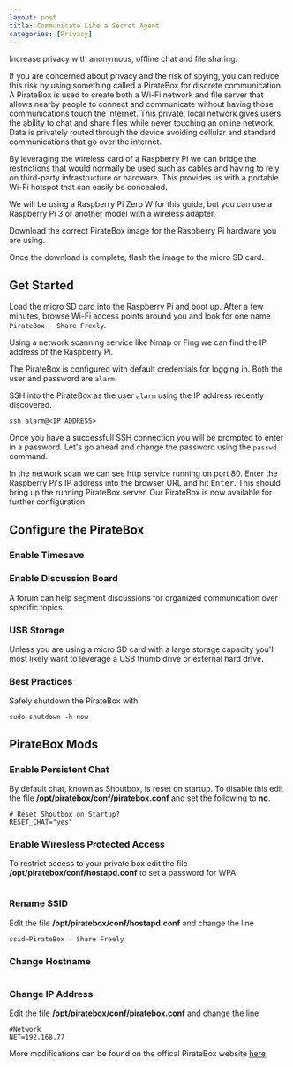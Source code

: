 ```yaml
---
layout: post
title: Communicate Like a Secret Agent
categories: [Privacy]
---
```


Increase privacy with anonymous, offline chat and file sharing.

If you are concerned about privacy and the risk of spying, you can reduce this risk by using something called a PirateBox for discrete communication. A PirateBox is used to create both a Wi-Fi network and file server that allows nearby people to connect and communicate without having those communications touch the internet. This private, local network gives users the ability to chat and share files while never touching an online network. Data is privately routed through the device avoiding cellular and standard communications that go over the internet. 

By leveraging the wireless card of a Raspberry Pi we can bridge the restrictions that would normally be used such as cables and having to rely on third-party infrastructure or hardware. This provides us with a portable Wi-Fi hotspot that can easily be concealed.

We will be using a Raspberry Pi Zero W for this guide, but you can use a Raspberry Pi 3 or another model with a wireless adapter.

Download the correct PirateBox image for the Raspberry Pi hardware you are using.

Once the download is complete, flash the image to the micro SD card.

## Get Started
Load the micro SD card into the Raspberry Pi and boot up. After a few minutes, browse Wi-Fi access points around you and look for one name `PirateBox - Share Freely`.

Using a network scanning service like Nmap or Fing we can find the IP address of the Raspberry Pi.

The PirateBox is configured with default credentials for logging in. Both the user and password are `alarm`.

SSH into the PirateBox as the user `alarm` using the IP address recently discovered.
```shell
ssh alarm@<IP ADDRESS>
```

Once you have a successfull SSH connection you will be prompted to enter in a password. Let's go ahead and change the password using the `passwd` command.

In the network scan we can see http service running on port 80. Enter the Raspberry Pi's IP address into the browser URL and hit <kbd>Enter</kbd>. This should bring up the running PirateBox server. Our PirateBox is now available for further configuration. 

## Configure the PirateBox

### Enable Timesave

### Enable Discussion Board
A forum can help segment discussions for organized communication over specific topics.

### USB Storage
Unless you are using a micro SD card with a large storage capacity you'll most likely want to leverage a USB thumb drive or external hard drive.

### Best Practices
Safely shutdown the PirateBox with
```shell
sudo shutdown -h now
```

## PirateBox Mods

### Enable Persistent Chat
By default chat, known as Shoutbox, is reset on startup. To disable this edit the file **/opt/piratebox/conf/piratebox.conf** and set the following to **no**.
```shell
# Reset Shoutbox on Startup?
RESET_CHAT="yes"
```

### Enable Wiresless Protected Access
To restrict access to your private box edit the file **/opt/piratebox/conf/hostapd.conf** to set a password for WPA
```shell

```

### Rename SSID
Edit the file **/opt/piratebox/conf/hostapd.conf** and change the line
```shell
ssid=PirateBox - Share Freely
```

### Change Hostname

```shell

```

### Change IP Address
Edit the file **/opt/piratebox/conf/piratebox.conf** and change the line
```shell
#Network
NET=192.168.77
```

More modifications can be found on the offical PirateBox website [here](https://piratebox.cc/raspberry_pi:mods).
